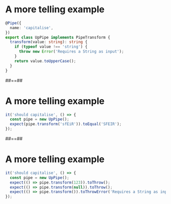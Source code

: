 <!-- .slide: class="with-code inconsolata" -->

# A more telling example

```typescript
@Pipe({
  name: 'capitalise',
})
export class UpPipe implements PipeTransform {
  transform(value: string): string {
    if (typeof value !== 'string') {
      throw new Error('Requires a String as input');
    }
    return value.toUpperCase();
  }
}
```

<!-- .element: class="big-code" -->

##==##

<!-- .slide: class="with-code inconsolata" -->

# A more telling example

```typescript
it('should capitalise', () => {
  const pipe = new UpPipe();
  expect(pipe.transform('sfEiR')).toEqual('SFEIR');
});
```

<!-- .element: class="big-code" -->

##==##

<!-- .slide: class="with-code inconsolata" -->

# A more telling example

```typescript
it('should capitalise', () => {
  const pipe = new UpPipe();
  expect(() => pipe.transform(123)).toThrow();
  expect(() => pipe.transform(null)).toThrow();
  expect(() => pipe.transform()).toThrowError('Requires a String as input');
});
```

<!-- .element: class="big-code" -->
